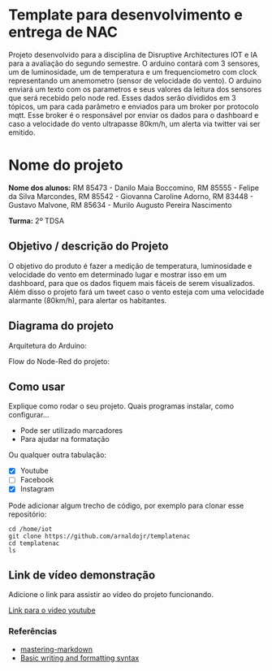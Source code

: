 # Template para desenvolvimento e entrega de NAC

Projeto desenvolvido para a disciplina de Disruptive Architectures IOT e IA para a avaliação do segundo semestre. 
O arduino contará com 3 sensores, um de luminosidade, um de temperatura e um frequenciometro com clock representando um anemometro (sensor de velocidade do vento).
O arduino enviará um texto com os parametros e seus valores da leitura dos sensores que será recebido pelo node red. Esses dados serão dívididos em 3 tópicos, um para cada parâmetro e enviados para um broker por protocolo mqtt. Esse broker é o responsável por enviar os dados para o dashboard e caso a velocidade do vento ultrapasse 80km/h, um alerta via twitter vai ser emitido.

# Nome do projeto

**Nome dos alunos:** 
RM 85473 - Danilo Maia Boccomino,
RM 85555 - Felipe da Silva Marcondes,
RM 85542 - Giovanna Caroline Adorno,
RM 83448 - Gustavo Malvone,
RM 85634 - Murilo Augusto Pereira Nascimento

**Turma:**
2º TDSA

## Objetivo / descrição do Projeto

O objetivo do produto é fazer a medição de temperatura, luminosidade e velocidade do vento em determinado lugar e mostrar isso em um dashboard, para que os dados fiquem mais fáceis de serem visualizados. Além disso o projeto fará um tweet caso o vento esteja com uma velocidade alarmante (80km/h), para alertar os habitantes.

## Diagrama do projeto

Arquitetura do Arduino:

Flow do Node-Red do projeto:

## Como usar 

Explique como rodar o seu projeto. Quais programas instalar, como configurar... 

* Pode ser utilizado marcadores
* Para ajudar na formatação

Ou qualquer outra tabulação:

- [x] Youtube
- [ ] Facebook 
- [x] Instagram

Pode adicionar algum trecho de código, por exemplo para clonar esse repositório:

    cd /home/iot
    git clone https://github.com/arnaldojr/templatenac
    cd templatenac
    ls


## Link de vídeo demonstração

Adicione o link para assistir ao vídeo do projeto funcionando.

[Link para o video youtube](https://www.youtube.com/watch?v=xva71wynxS0)


### Referências 

* [mastering-markdown](https://guides.github.com/features/mastering-markdown/)
* [Basic writing and formatting syntax](https://docs.github.com/en/github/writing-on-github/getting-started-with-writing-and-formatting-on-github/basic-writing-and-formatting-syntax)
